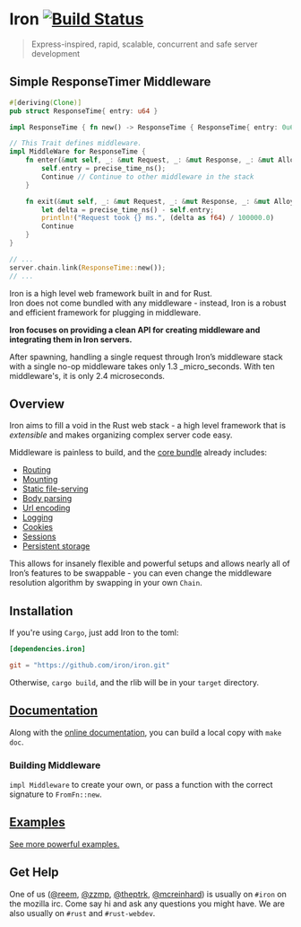 Iron [![Build Status](https://secure.travis-ci.org/iron/iron.png?branch=master)](https://travis-ci.org/iron/iron)
====

> Express-inspired, rapid, scalable, concurrent and safe server development

## Simple ResponseTimer Middleware

```rust
#[deriving(Clone)]
pub struct ResponseTime{ entry: u64 }

impl ResponseTime { fn new() -> ResponseTime { ResponseTime{ entry: 0u64 } } }

// This Trait defines middleware.
impl MiddleWare for ResponseTime {
    fn enter(&mut self, _: &mut Request, _: &mut Response, _: &mut Alloy) -> Status {
        self.entry = precise_time_ns();
        Continue // Continue to other middleware in the stack
    }

    fn exit(&mut self, _: &mut Request, _: &mut Response, _: &mut Alloy) -> Status {
        let delta = precise_time_ns() - self.entry;
        println!("Request took {} ms.", (delta as f64) / 100000.0)
        Continue
    }
}

// ...
server.chain.link(ResponseTime::new());
// ...
```

Iron is a high level web framework built in and for Rust.</br>
Iron does not come bundled with any middleware - instead, Iron is a robust and efficient framework for plugging in middleware.

**Iron focuses on providing a clean API for creating middleware and integrating
them in Iron servers.**

After spawning, handling a single request through Iron’s middleware stack
with a single no-op middleware takes only 1.3 _micro_seconds. With ten middleware's,
it is only 2.4 microseconds.

## Overview

Iron aims to fill a void in the Rust web stack - a high level framework that is
*extensible* and makes organizing complex server code easy.

Middleware is painless to build, and the [core bundle](https://github.com/iron/core)
already includes:
- [Routing](https://github.com/iron/router)
- [Mounting](https://github.com/iron/mount)
- [Static file-serving](https://github.com/iron/static-file)
- [Body parsing](https://github.com/iron/body-parser)
- [Url encoding](https://github.com/iron/urlencoding)
- [Logging](https://github.com/iron/logger)
- [Cookies](https://github.com/iron/cookie)
- [Sessions](https://github.com/iron/session)
- [Persistent storage](https://github.com/iron/persistent)

This allows for insanely flexible and powerful setups and allows nearly all
of Iron’s features to be swappable - you can even change the middleware
resolution algorithm by swapping in your own `Chain`.

## Installation

If you're using `Cargo`, just add Iron to the toml:

```toml
[dependencies.iron]

git = "https://github.com/iron/iron.git"
```

Otherwise, `cargo build`, and the rlib will be in your `target` directory.

## [Documentation](http://docs.ironframework.io/)

Along with the [online documentation](http://docs.ironframework.io/),
you can build a local copy with `make doc`.

### Building Middleware

`impl Middleware` to create your own, or pass a function with the correct signature to `FromFn::new`.

## [Examples](https://ironframework.io/)

[See more powerful examples.](/examples)

## Get Help

One of us ([@reem](https://github.com/reem/), [@zzmp](https://github.com/zzmp/),
[@theptrk](https://github.com/theptrk/), [@mcreinhard](https://github.com/mcreinhard))
is usually on `#iron` on the mozilla irc. Come say hi and ask any questions you might have.
We are also usually on `#rust` and `#rust-webdev`.
